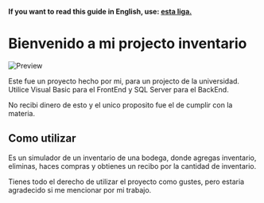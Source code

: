 <!-- Do not translate this -->
<strong> If you want to read this guide in English, use: <a href="./README.md"> esta liga. </a></strong>
<!-- Do not translate this -->

# Bienvenido a mi projecto inventario

![Preview](https://hprobertos.github.io/images/pic4.jpg)

Este fue un proyecto hecho por mi, para un projecto de la universidad.
Utilice Visual Basic para el FrontEnd y SQL Server para el BackEnd.

No recibi dinero de esto y el unico proposito fue el de cumplir con la materia.

## Como utilizar
Es un simulador de un inventario de una bodega, donde agregas inventario, eliminas, haces compras y obtienes un recibo por la cantidad de inventario.

Tienes todo el derecho de utilizar el proyecto como gustes, pero estaria agradecido si me mencionar por mi trabajo.
